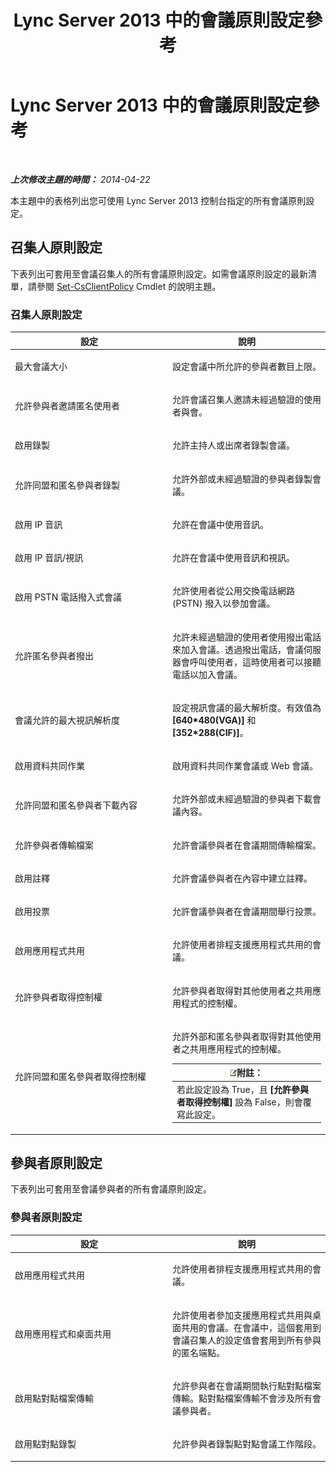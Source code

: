 ﻿---
title: Lync Server 2013 中的會議原則設定參考
TOCTitle: Lync Server 2013 中的會議原則設定參考
ms:assetid: ec8125f7-ef78-4a2b-8db0-4dd3cf5a4065
ms:mtpsurl: https://technet.microsoft.com/zh-tw/library/Gg429724(v=OCS.15)
ms:contentKeyID: 49292711
ms.date: 08/10/2015
mtps_version: v=OCS.15
ms.translationtype: HT
---

# Lync Server 2013 中的會議原則設定參考

 

_**上次修改主題的時間：** 2014-04-22_

本主題中的表格列出您可使用 Lync Server 2013 控制台指定的所有會議原則設定。

## 召集人原則設定

下表列出可套用至會議召集人的所有會議原則設定。如需會議原則設定的最新清單，請參閱 [Set-CsClientPolicy](set-csclientpolicy.md) Cmdlet 的說明主題。

### 召集人原則設定

<table>
<colgroup>
<col style="width: 50%" />
<col style="width: 50%" />
</colgroup>
<thead>
<tr class="header">
<th>設定</th>
<th>說明</th>
</tr>
</thead>
<tbody>
<tr class="odd">
<td><p>最大會議大小</p></td>
<td><p>設定會議中所允許的參與者數目上限。</p></td>
</tr>
<tr class="even">
<td><p>允許參與者邀請匿名使用者</p></td>
<td><p>允許會議召集人邀請未經過驗證的使用者與會。</p></td>
</tr>
<tr class="odd">
<td><p>啟用錄製</p></td>
<td><p>允許主持人或出席者錄製會議。</p></td>
</tr>
<tr class="even">
<td><p>允許同盟和匿名參與者錄製</p></td>
<td><p>允許外部或未經過驗證的參與者錄製會議。</p></td>
</tr>
<tr class="odd">
<td><p>啟用 IP 音訊</p></td>
<td><p>允許在會議中使用音訊。</p></td>
</tr>
<tr class="even">
<td><p>啟用 IP 音訊/視訊</p></td>
<td><p>允許在會議中使用音訊和視訊。</p></td>
</tr>
<tr class="odd">
<td><p>啟用 PSTN 電話撥入式會議</p></td>
<td><p>允許使用者從公用交換電話網路 (PSTN) 撥入以參加會議。</p></td>
</tr>
<tr class="even">
<td><p>允許匿名參與者撥出</p></td>
<td><p>允許未經過驗證的使用者使用撥出電話來加入會議。透過撥出電話，會議伺服器會呼叫使用者，這時使用者可以接聽電話以加入會議。</p></td>
</tr>
<tr class="odd">
<td><p>會議允許的最大視訊解析度</p></td>
<td><p>設定視訊會議的最大解析度。有效值為 <strong>[640*480(VGA)]</strong> 和 <strong>[352*288(CIF)]</strong>。</p></td>
</tr>
<tr class="even">
<td><p>啟用資料共同作業</p></td>
<td><p>啟用資料共同作業會議或 Web 會議。</p></td>
</tr>
<tr class="odd">
<td><p>允許同盟和匿名參與者下載內容</p></td>
<td><p>允許外部或未經過驗證的參與者下載會議內容。</p></td>
</tr>
<tr class="even">
<td><p>允許參與者傳輸檔案</p></td>
<td><p>允許會議參與者在會議期間傳輸檔案。</p></td>
</tr>
<tr class="odd">
<td><p>啟用註釋</p></td>
<td><p>允許會議參與者在內容中建立註釋。</p></td>
</tr>
<tr class="even">
<td><p>啟用投票</p></td>
<td><p>允許會議參與者在會議期間舉行投票。</p></td>
</tr>
<tr class="odd">
<td><p>啟用應用程式共用</p></td>
<td><p>允許使用者排程支援應用程式共用的會議。</p></td>
</tr>
<tr class="even">
<td><p>允許參與者取得控制權</p></td>
<td><p>允許參與者取得對其他使用者之共用應用程式的控制權。</p></td>
</tr>
<tr class="odd">
<td><p>允許同盟和匿名參與者取得控制權</p></td>
<td><p>允許外部和匿名參與者取得對其他使用者之共用應用程式的控制權。</p>
<div class="alert">
<table>
<thead>
<tr class="header">
<th><img src="images/Gg398811.note(OCS.15).gif" title="note" alt="note" />附註：</th>
</tr>
</thead>
<tbody>
<tr class="odd">
<td>若此設定設為 True，且 <strong>[允許參與者取得控制權]</strong> 設為 False，則會覆寫此設定。</td>
</tr>
</tbody>
</table>

</div></td>
</tr>
</tbody>
</table>


## 參與者原則設定

下表列出可套用至會議參與者的所有會議原則設定。

### 參與者原則設定

<table>
<colgroup>
<col style="width: 50%" />
<col style="width: 50%" />
</colgroup>
<thead>
<tr class="header">
<th>設定</th>
<th>說明</th>
</tr>
</thead>
<tbody>
<tr class="odd">
<td><p>啟用應用程式共用</p></td>
<td><p>允許使用者排程支援應用程式共用的會議。</p></td>
</tr>
<tr class="even">
<td><p>啟用應用程式和桌面共用</p></td>
<td><p>允許使用者參加支援應用程式共用與桌面共用的會議。在會議中，這個套用到會議召集人的設定值會套用到所有參與的匿名端點。</p></td>
</tr>
<tr class="odd">
<td><p>啟用點對點檔案傳輸</p></td>
<td><p>允許參與者在會議期間執行點對點檔案傳輸。點對點檔案傳輸不會涉及所有會議參與者。</p></td>
</tr>
<tr class="even">
<td><p>啟用點對點錄製</p></td>
<td><p>允許參與者錄製點對點會議工作階段。</p></td>
</tr>
</tbody>
</table>

